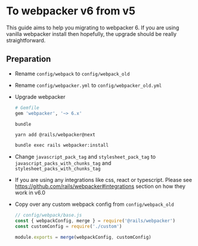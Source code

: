 # To webpacker v6 from v5

This guide aims to help you migrating to webpacker 6. If you are using
vanilla webpacker install then hopefully, the upgrade should be really
straightforward.

## Preparation

- Rename `config/webpack` to `config/webpack_old`
- Rename `config/webpacker.yml` to `config/webpacker_old.yml`
- Upgrade webpacker

  ```ruby
  # Gemfile
  gem 'webpacker', '~> 6.x'
  ```

  ```
  bundle
  ```

  ```bash
  yarn add @rails/webpacker@next
  ```

  ```bash
  bundle exec rails webpacker:install
  ```

- Change `javascript_pack_tag` and `stylesheet_pack_tag` to `javascript_packs_with_chunks_tag` and
  `stylesheet_packs_with_chunks_tag`

- If you are using any integrations like css, react or typescript. Please see https://github.com/rails/webpacker#integrations section on how they work in v6.0

- Copy over any custom webpack config from `config/webpack_old`

  ```js
  // config/webpack/base.js
  const { webpackConfig, merge } = require('@rails/webpacker')
  const customConfig = require('./custom')

  module.exports = merge(webpackConfig, customConfig)
  ```
